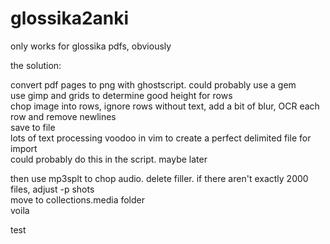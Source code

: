 # glossika2anki

only works for glossika pdfs, obviously

the solution:

convert pdf pages to png with ghostscript. could probably use a gem  
use gimp and grids to determine good height for rows  
chop image into rows, ignore rows without text, add a bit of blur, OCR each row and remove newlines  
save to file  
lots of text processing voodoo in vim to create a perfect delimited file for import  
could probably do this in the script. maybe later  
  
then use mp3splt to chop audio. delete filler. if there aren't exactly 2000 files, adjust -p shots  
move to collections.media folder  
voila  

test
